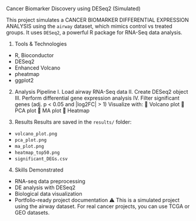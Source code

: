Cancer Biomarker Discovery using DESeq2 (Simulated)

This project simulates a CANCER BIOMARKER DIFFERENTIAL EXPRESSION ANALYSIS using the `airway` dataset, which mimics control vs treated groups. It uses `DESeq2`, a powerful R package for RNA-Seq data analysis.
1.	Tools & Technologies
-	R, Bioconductor
-	DESeq2
-	Enhanced Volcano
-	pheatmap
-	ggplot2

2.	Analysis Pipeline
I.	Load airway RNA-Seq data
II.	Create DESeq2 object
III.	Perform differential gene expression analysis
IV.	Filter significant genes (adj. p < 0.05 and |log2FC| > 1)
Visualize with:
	Volcano plot
	PCA plot
	MA plot
	Heatmap

3.	Results
Results are saved in the `results/` folder:
-	`volcano_plot.png`
-	`pca_plot.png`
-	`ma_plot.png`
-	`heatmap_top50.png`
-	`significant_DEGs.csv`

4.	 Skills Demonstrated
-	RNA-seq data preprocessing
-	DE analysis with DESeq2
-	Biological data visualization
-	Portfolio-ready project documentation
⚠️ This is a simulated project using the airway dataset. For real cancer projects, you can use TCGA or GEO datasets.
